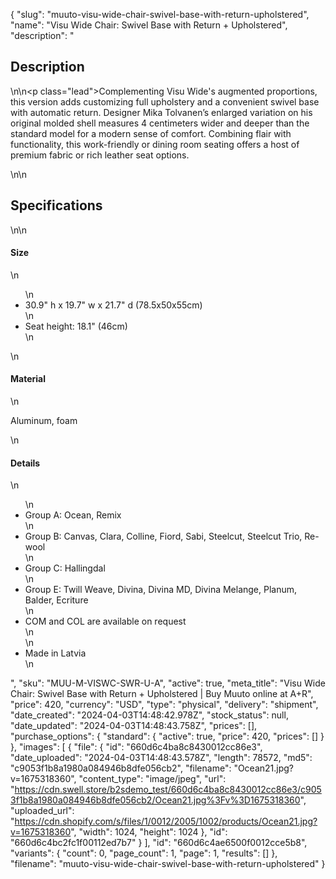 {
  "slug": "muuto-visu-wide-chair-swivel-base-with-return-upholstered",
  "name": "Visu Wide Chair: Swivel Base with Return + Upholstered",
  "description": "<h2>Description</h2>\n<!-- split -->\n<p class=\"lead\">Complementing Visu Wide's augmented proportions, this version adds customizing full upholstery and a convenient swivel base with automatic return. Designer Mika Tolvanen’s enlarged variation on his original molded shell measures 4 centimeters wider and deeper than the standard model for a modern sense of comfort. Combining flair with functionality, this work-friendly or dining room seating offers a host of premium fabric or rich leather seat options.</p>\n<!-- split -->\n<h2>Specifications</h2>\n<!-- split -->\n<h4>Size</h4>\n<ul>\n<li>30.9\" h x 19.7\" w x 21.7\" d (78.5x50x55cm)</li>\n<li>Seat height: 18.1\" (46cm)</li>\n</ul>\n<h4>Material</h4>\n<p>Aluminum, foam</p>\n<h4>Details</h4>\n<ul>\n<li>Group A: Ocean, Remix</li>\n<li>Group B: Canvas, Clara, Colline, Fiord, Sabi, Steelcut, Steelcut Trio, Re-wool</li>\n<li>Group C: Hallingdal</li>\n<li>Group E: Twill Weave, Divina, Divina MD, Divina Melange, Planum, Balder, Ecriture</li>\n<li>COM and COL are available on request<br>\n</li>\n<li>Made in Latvia</li>\n</ul>",
  "sku": "MUU-M-VISWC-SWR-U-A",
  "active": true,
  "meta_title": "Visu Wide Chair: Swivel Base with Return + Upholstered | Buy Muuto online at A+R",
  "price": 420,
  "currency": "USD",
  "type": "physical",
  "delivery": "shipment",
  "date_created": "2024-04-03T14:48:42.978Z",
  "stock_status": null,
  "date_updated": "2024-04-03T14:48:43.758Z",
  "prices": [],
  "purchase_options": {
    "standard": {
      "active": true,
      "price": 420,
      "prices": []
    }
  },
  "images": [
    {
      "file": {
        "id": "660d6c4ba8c8430012cc86e3",
        "date_uploaded": "2024-04-03T14:48:43.578Z",
        "length": 78572,
        "md5": "c9053f1b8a1980a084946b8dfe056cb2",
        "filename": "Ocean21.jpg?v=1675318360",
        "content_type": "image/jpeg",
        "url": "https://cdn.swell.store/b2sdemo_test/660d6c4ba8c8430012cc86e3/c9053f1b8a1980a084946b8dfe056cb2/Ocean21.jpg%3Fv%3D1675318360",
        "uploaded_url": "https://cdn.shopify.com/s/files/1/0012/2005/1002/products/Ocean21.jpg?v=1675318360",
        "width": 1024,
        "height": 1024
      },
      "id": "660d6c4bc2fc1f00112ed7b7"
    }
  ],
  "id": "660d6c4ae6500f0012cce5b8",
  "variants": {
    "count": 0,
    "page_count": 1,
    "page": 1,
    "results": []
  },
  "filename": "muuto-visu-wide-chair-swivel-base-with-return-upholstered"
}